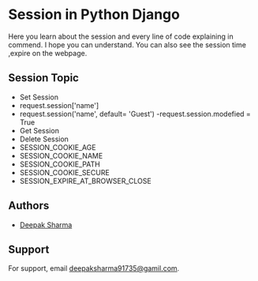 
# Session in Python Django

Here you learn about the session and every line of code explaining in commend. I hope you can understand.
You can also see the session time ,expire on the webpage.




## Session Topic    

- Set Session
- request.session['name']
- request.session('name', default= 'Guest')
-request.session.modefied = True
- Get Session
- Delete Session
- SESSION_COOKIE_AGE
- SESSION_COOKIE_NAME
- SESSION_COOKIE_PATH
- SESSION_COOKIE_SECURE
- SESSION_EXPIRE_AT_BROWSER_CLOSE 


## Authors

- [Deepak Sharma](https://www.github.com/dipu-developer)


## Support


For support, email deepaksharma91735@gamil.com.


